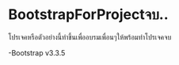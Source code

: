 # BootstrapForProjectจบ..
โปรเจคหรือตัวอย่างนี้ทำขึ้นเพื่ออบรมเพื่อนๆให้พร้อมทำโปรเจคจบ

-Bootstrap v3.3.5
